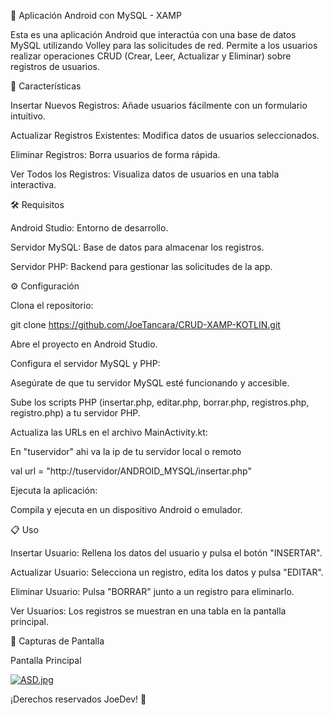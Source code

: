 📱 Aplicación Android con MySQL - XAMP

Esta es una aplicación Android que interactúa con una base de datos MySQL utilizando Volley para las solicitudes de red. Permite a los usuarios realizar operaciones CRUD (Crear, Leer, Actualizar y Eliminar) sobre registros de usuarios.

🚀 Características

Insertar Nuevos Registros: Añade usuarios fácilmente con un formulario intuitivo.

Actualizar Registros Existentes: Modifica datos de usuarios seleccionados.

Eliminar Registros: Borra usuarios de forma rápida.

Ver Todos los Registros: Visualiza datos de usuarios en una tabla interactiva.

🛠️ Requisitos

Android Studio: Entorno de desarrollo.

Servidor MySQL: Base de datos para almacenar los registros.

Servidor PHP: Backend para gestionar las solicitudes de la app.

⚙️ Configuración

Clona el repositorio:

git clone https://github.com/JoeTancara/CRUD-XAMP-KOTLIN.git

Abre el proyecto en Android Studio.

Configura el servidor MySQL y PHP:

Asegúrate de que tu servidor MySQL esté funcionando y accesible.

Sube los scripts PHP (insertar.php, editar.php, borrar.php, registros.php, registro.php) a tu servidor PHP.

Actualiza las URLs en el archivo MainActivity.kt:

En "tuservidor" ahi va la ip de tu servidor local o remoto

val url = "http://tuservidor/ANDROID_MYSQL/insertar.php"

Ejecuta la aplicación:

Compila y ejecuta en un dispositivo Android o emulador.

📋 Uso

Insertar Usuario: Rellena los datos del usuario y pulsa el botón "INSERTAR".

Actualizar Usuario: Selecciona un registro, edita los datos y pulsa "EDITAR".

Eliminar Usuario: Pulsa "BORRAR" junto a un registro para eliminarlo.

Ver Usuarios: Los registros se muestran en una tabla en la pantalla principal.

📸 Capturas de Pantalla

Pantalla Principal

[![ASD.jpg](https://i.postimg.cc/rFKnGfdz/ASD.jpg)](https://postimg.cc/WhcwT6wP)



¡Derechos reservados JoeDev! 🎉
